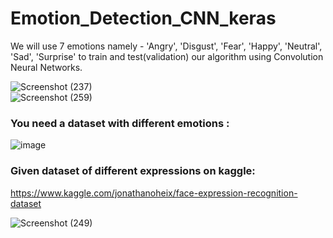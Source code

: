 # Emotion_Detection_CNN_keras
We will use 7 emotions namely - 'Angry', 'Disgust', 'Fear', 'Happy', 'Neutral', 'Sad', 'Surprise' to train and test(validation) our algorithm using Convolution Neural Networks.

![Screenshot (237)](https://user-images.githubusercontent.com/56837137/129614646-5261538f-e67e-45ef-969d-91cce64fc103.png)
<br>![Screenshot (259)](https://user-images.githubusercontent.com/56837137/131206178-8d1ab437-6f7e-42e9-a030-7270a5b8167f.png)
<br>

### You need a dataset with different emotions :
![image](https://user-images.githubusercontent.com/56837137/131181675-9a6502e6-9b94-4417-b9fc-453b8117ed03.png)
<br>

### Given dataset of different expressions on kaggle:
https://www.kaggle.com/jonathanoheix/face-expression-recognition-dataset

![Screenshot (249)](https://user-images.githubusercontent.com/56837137/130905699-4461f2d1-6471-43b6-bef6-eac13b8b1d34.png)
<br>



